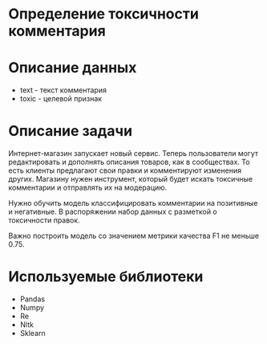 # Определение токсичности комментария
# Описание данных 
- text - текст комментария
- toxic - целевой признак
# Описание задачи
Интернет-магазин запускает новый сервис. Теперь пользователи могут редактировать и дополнять описания товаров, как в сообществах. То есть клиенты предлагают свои правки и комментируют изменения других. Магазину нужен инструмент, который будет искать токсичные комментарии и отправлять их на модерацию.

Нужно обучить модель классифицировать комментарии на позитивные и негативные. В распоряжении набор данных с разметкой о токсичности правок.

Важно построить модель со значением метрики качества F1 не меньше 0.75.
# Используемые библиотеки
- Pandas
- Numpy
- Re
- Nltk
- Sklearn

